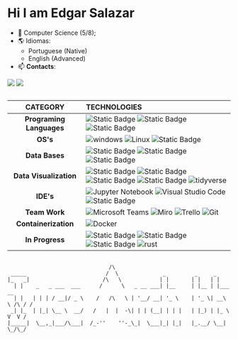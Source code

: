 # Hi I am Edgar Salazar

* 🔭 Computer Science (5/8);
* 🌎 Idiomas:
    * Portuguese (Native)
    * English (Advanced)
* 📫 **Contacts**:
<div> 
  <a href = "mailto:edgar1macedosalazar@gmail.com"><img src="https://img.shields.io/badge/-Gmail-%23333?style=for-the-badge&logo=gmail&logoColor=white" target="_blank"></a>
  <a href="https://www.linkedin.com/in/edgar-salazar-a4388115b" target="_blank"><img src="https://img.shields.io/badge/-LinkedIn-%230077B5?style=for-the-badge&logo=linkedin&logoColor=white" target="_blank"></a> 
  
</div>

##

| **CATEGORY** | **TECHNOLOGIES** |
| :---: |  :--- |
| **Programing Languages** | ![Static Badge](https://img.shields.io/badge/java-%23DD0700?style=for-the-badge&logo=java&logoColor=white) ![Static Badge](https://img.shields.io/badge/python-%233776AB?style=for-the-badge&logo=python&logoColor=white) ![Static Badge](https://img.shields.io/badge/r-%233776AB?style=for-the-badge&logo=r&logoColor=white) |
| **OS's** | ![windows](https://img.shields.io/badge/windows-%230078D0?style=for-the-badge&logo=windows&logoColor=white) ![Linux](https://img.shields.io/badge/Linux-FCC624?style=for-the-badge&logo=linux&logoColor=black) ![Static Badge](https://img.shields.io/badge/archlinux-%230078D4?style=for-the-badge&logo=archlinux&logoColor=white) |
| **Data Bases** | ![Static Badge](https://img.shields.io/badge/postgresql-%234169E1?style=for-the-badge&logo=postgresql&logoColor=white) ![Static Badge](https://img.shields.io/badge/mysql-%234479A1?style=for-the-badge&logo=mysql&logoColor=white) ![Static Badge](https://img.shields.io/badge/mongodb-%2347A248?style=for-the-badge&logo=mongodb&logoColor=white) |
| **Data Visualization** | ![Static Badge](https://img.shields.io/badge/powerbi-%23F2C811?style=for-the-badge&logo=powerbi&logoColor=black) ![Static Badge](https://img.shields.io/badge/dash-%230095D5?style=for-the-badge&logo=plotly&logoColor=white) ![Static Badge](https://img.shields.io/badge/matplotlib-%233976AB?style=for-the-badge&logo=matplotlib&logoColor=white) ![Static Badge](https://img.shields.io/badge/seaborn-%23007C91?style=for-the-badge&logoColor=white) ![tidyverse](https://img.shields.io/badge/tidyverse-%23F05032?style=for-the-badge&logo=tidyverse&logoColor=white) |
| **IDE's** | ![Jupyter Notebook](https://img.shields.io/badge/jupyter-%23FA0F00.svg?style=for-the-badge&logo=jupyter&logoColor=white)  ![Visual Studio Code](https://img.shields.io/badge/Visual%20Studio%20Code-0078d7.svg?style=for-the-badge&logo=code&logoColor=white) ![Static Badge](https://img.shields.io/badge/neovim-%2347A248?style=for-the-badge&logo=neovim&logoColor=white) |
| **Team Work** | ![Microsoft Teams](https://img.shields.io/badge/Microsoft%20Teams-6264A7?style=for-the-badge&logo=microsoft-teams&logoColor=white) ![Miro](https://img.shields.io/badge/Miro-FFD02F?style=for-the-badge&logo=miro&logoColor=050036) ![Trello](https://img.shields.io/badge/Trello-0052CC?style=for-the-badge&logo=trello&logoColor=white) ![Git](https://img.shields.io/badge/Git-F05032?style=for-the-badge&logo=git&logoColor=white)           |
| **Containerization** | ![Docker](https://img.shields.io/badge/Docker-2496ED?style=for-the-badge&logo=docker&logoColor=white) |
| **In Progress** | ![Static Badge](https://img.shields.io/badge/cobol-%2347A248?style=for-the-badge&logo=cobol&logoColor=white) ![Static Badge](https://img.shields.io/badge/bash-%23DD0700?style=for-the-badge&logo=shell&logoColor=white) ![Static Badge](https://img.shields.io/badge/c-%230078D4?style=for-the-badge&logo=c&logoColor=white) ![rust](https://img.shields.io/badge/rust-%23F05032?style=for-the-badge&logo=rust&logoColor=white) | 

##
```
                                /\  
 _____                         /  \              _         _     _ 
|_   _|                       /\   \            | |       | |   | |
  | |    _   _ ___  ___      /      \   _ __ ___| |__     | |__ | |___      __
  | |   | | | / __|/ _ \    /   /\   \ | '__/ __| '_ \    | '_ \| __\ \ /\ / /
 _| |_  | |_| \__ \  __/   /   |  |  -\| | | (__| | | |   | |_) | |_ \ V  V / 
|_____|  \__,_|___/\___|  /_-''    ''-_\_|  \___|_| |_|   |_.__/ \__| \_/\_/
```
